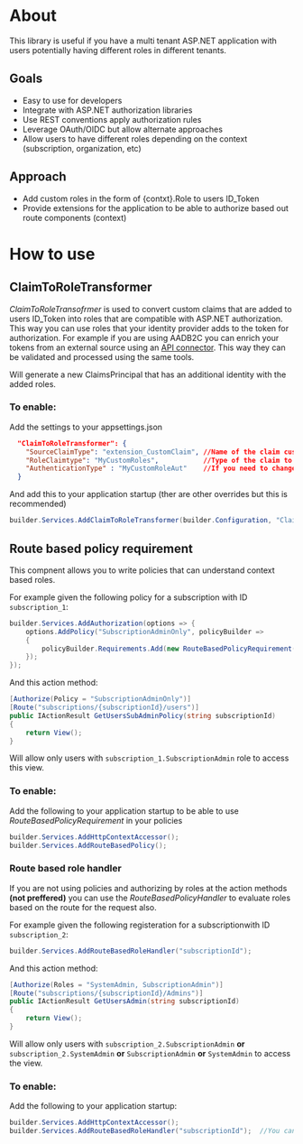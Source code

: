 ﻿# About
This library is useful if you have a multi tenant ASP.NET application with users potentially having 
different roles in different tenants.
## Goals
- Easy to use for developers
- Integrate with ASP.NET authorization libraries
- Use REST conventions apply authorization rules
- Leverage OAuth/OIDC but allow alternate approaches
- Allow users to have different roles depending on the context (subscription, organization, etc)

## Approach
- Add custom roles in the form of {contxt}.Role to users ID_Token
- Provide extensions for the application to be able to authorize based out route components (context)

# How to use
## ClaimToRoleTransformer
*ClaimToRoleTransofrmer* is used to convert custom claims that are added to users ID_Token into roles that are 
compatible with ASP.NET authorization.  This way you can use roles that your identity provider adds to the token 
for authorization.  For example if you are using AADB2C you can enrich your tokens from an external source using 
an [API connector](https://docs.microsoft.com/azure/active-directory-b2c/add-api-connector-token-enrichment).  This way 
they can be validated and processed using the same tools.

Will generate a new ClaimsPrincipal that has an additional identity with the added roles.

### To enable:
Add the settings to your appsettings.json
```json
  "ClaimToRoleTransformer": {
    "SourceClaimType": "extension_CustomClaim", //Name of the claim custom roles are in
    "RoleClaimtype": "MyCustomRoles",           //Type of the claim to use in the new Identity (works along side of built in)
    "AuthenticationType" : "MyCustomRoleAut"    //If you need to change the Authentication type for new identity
  }
```
And add this to your application startup (ther are other overrides but this is recommended)
```C#
builder.Services.AddClaimToRoleTransformer(builder.Configuration, "ClaimToRoleTransformer");
```

## Route based policy requirement
This compnent allows you to write policies that can understand context based roles.  

For example given the following policy for a subscription with ID ```subscription_1```:
```C#
builder.Services.AddAuthorization(options => {
    options.AddPolicy("SubscriptionAdminOnly", policyBuilder =>
    {
        policyBuilder.Requirements.Add(new RouteBasedPolicyRequirement("subscriptionId", "SubscriptionAdmin"));
    });
});
```  
And this action method:
```C#
[Authorize(Policy = "SubscriptionAdminOnly")]
[Route("subscriptions/{subscriptionId}/users")]
public IActionResult GetUsersSubAdminPolicy(string subscriptionId)
{
    return View();
}
```
Will allow only users with ```subscription_1.SubscriptionAdmin``` role to access this view.

### To enable:
Add the following to your application startup to be able to use _RouteBasedPolicyRequirement_ in your policies
```C#
builder.Services.AddHttpContextAccessor();
builder.Services.AddRouteBasedPolicy();
```


### Route based role handler
If you are not using policies and authorizing by roles at the action methods __(not preffered)__ you can use the 
_RouteBasedPolicyHandler_ to evaluate roles based on the route for the request also.

For example given the following registeration for a subscriptionwith ID ```subscription_2```:
```C#
builder.Services.AddRouteBasedRoleHandler("subscriptionId");
```
And this action method:
```C#
[Authorize(Roles = "SystemAdmin, SubscriptionAdmin")]
[Route("subscriptions/{subscriptionId}/Admins")]
public IActionResult GetUsersAdmin(string subscriptionId)
{
    return View();
}
```
Will allow only users with ```subscription_2.SubscriptionAdmin``` __or__ ```subscription_2.SystemAdmin``` __or__ ```SubscriptionAdmin``` __or__ ```SystemAdmin``` 
to access the view.

### To enable:
Add the following to your application startup:
```C#
builder.Services.AddHttpContextAccessor();
builder.Services.AddRouteBasedRoleHandler("subscriptionId");  //You can add more handlers if you use different route components
```

